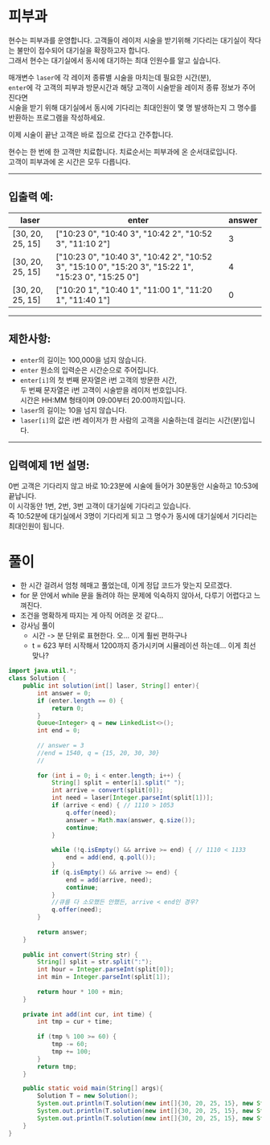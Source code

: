 # 피부과

현수는 피부과를 운영합니다. 고객들이 레이저 시술을 받기위해 기다리는 대기실이 작다는 불만이 접수되어 대기실을 확장하고자 합니다.  
그래서 현수는 대기실에서 동시에 대기하는 최대 인원수를 알고 싶습니다.

매개변수 `laser`에 각 레이저 종류별 시술을 마치는데 필요한 시간(분),  
`enter`에 각 고객의 피부과 방문시간과 해당 고객이 시술받을 레이저 종류 정보가 주어진다면  
시술을 받기 위해 대기실에서 동시에 기다리는 최대인원이 몇 명 발생하는지 그 명수를 반환하는 프로그램을 작성하세요.

이제 시술이 끝난 고객은 바로 집으로 간다고 간주합니다.

현수는 한 번에 한 고객만 치료합니다. 치료순서는 피부과에 온 순서대로입니다.  
고객이 피부과에 온 시간은 모두 다릅니다.

---

## 입출력 예:

| laser              | enter                                                                                              | answer |
|--------------------|----------------------------------------------------------------------------------------------------|--------|
| [30, 20, 25, 15]   | ["10:23 0", "10:40 3", "10:42 2", "10:52 3", "11:10 2"]                                             | 3      |
| [30, 20, 25, 15]   | ["10:23 0", "10:40 3", "10:42 2", "10:52 3", "15:10 0", "15:20 3", "15:22 1", "15:23 0", "15:25 0"] | 4      |
| [30, 20, 25, 15]   | ["10:20 1", "10:40 1", "11:00 1", "11:20 1", "11:40 1"]                                             | 0      |

---

## 제한사항:

- `enter`의 길이는 100,000을 넘지 않습니다.
- `enter` 원소의 입력순은 시간순으로 주어집니다.
- `enter[i]`의 첫 번째 문자열은 i번 고객의 방문한 시간,  
  두 번째 문자열은 i번 고객이 시술받을 레이저 번호입니다.  
  시간은 HH:MM 형태이며 09:00부터 20:00까지입니다.
- `laser`의 길이는 10을 넘지 않습니다.
- `laser[i]`의 값은 i번 레이저가 한 사람의 고객을 시술하는데 걸리는 시간(분)입니다.

---

## 입력예제 1번 설명:

0번 고객은 기다리지 않고 바로 10:23분에 시술에 들어가 30분동안 시술하고 10:53에 끝납니다.  
이 시각동안 1번, 2번, 3번 고객이 대기실에 기다리고 있습니다.  
즉 10:52분에 대기실에서 3명이 기다리게 되고 그 명수가 동시에 대기실에서 기다리는 최대인원이 됩니다.

# 풀이
- 한 시간 걸려서 엄청 헤매고 풀었는데, 이게 정답 코드가 맞는지 모르겠다.
- for 문 안에서 while 문을 돌려야 하는 문제에 익숙하지 않아서, 다루기 어렵다고 느껴진다.
- 조건을 명확하게 따지는 게 아직 어려운 것 같다...
- 강사님 풀이
  - 시간 -> 분 단위로 표현한다. 오... 이게 훨씬 편하구나
  - t = 623 부터 시작해서 1200까지 증가시키며 시뮬레이션 하는데... 이게 최선 맞나?

```java
import java.util.*;
class Solution {
	public int solution(int[] laser, String[] enter){
		int answer = 0;
        if (enter.length == 0) {
            return 0;
        }
        Queue<Integer> q = new LinkedList<>();
        int end = 0;
        
        // answer = 3
        //end = 1540, q = {15, 20, 30, 30}
        //
            
        for (int i = 0; i < enter.length; i++) {
            String[] split = enter[i].split(" ");
            int arrive = convert(split[0]);
            int need = laser[Integer.parseInt(split[1])];
            if (arrive < end) { // 1110 > 1053
                q.offer(need);
                answer = Math.max(answer, q.size());
                continue;
            }
            
            while (!q.isEmpty() && arrive >= end) { // 1110 < 1133
                end = add(end, q.poll());
            }
            if (q.isEmpty() && arrive >= end) {
                end = add(arrive, need);
                continue;
            }
            //큐를 다 소모했든 안했든, arrive < end인 경우?
            q.offer(need);
        }
        
		return answer;
	}
    
    public int convert(String str) {
        String[] split = str.split(":");
        int hour = Integer.parseInt(split[0]);
        int min = Integer.parseInt(split[1]);
        
        return hour * 100 + min;
    }
    
    private int add(int cur, int time) {
        int tmp = cur + time;
        
        if (tmp % 100 >= 60) {
            tmp -= 60;
            tmp += 100;
        }
        return tmp;
    }

	public static void main(String[] args){
		Solution T = new Solution();
		System.out.println(T.solution(new int[]{30, 20, 25, 15}, new String[]{"10:23 0", "10:40 3", "10:42 2", "10:52 3", "11:10 2"}));
		System.out.println(T.solution(new int[]{30, 20, 25, 15}, new String[]{"10:23 0", "10:40 3", "10:42 2", "10:52 3", "15:10 0", "15:20 3", "15:22 1", "15:23 0", "15:25 0"}));
		System.out.println(T.solution(new int[]{30, 20, 25, 15}, new String[]{"10:20 1", "10:40 1", "11:00 1", "11:20 1", "11:40 1"}));
	}
}
```
